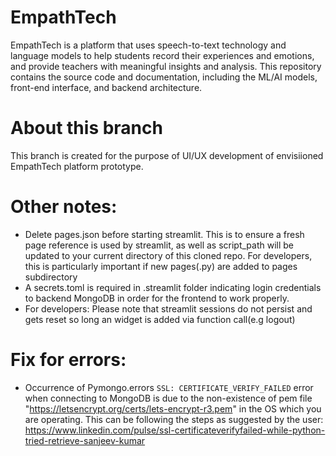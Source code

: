 # EmpathTech
EmpathTech is a platform that uses speech-to-text technology and language models to help students record their experiences and emotions, and provide teachers with meaningful insights and analysis. This repository contains the source code and documentation, including the ML/AI models, front-end interface, and backend architecture.


# About this branch
This branch is created for the purpose of UI/UX development of envisiioned EmpathTech platform prototype.

# Other notes:
- Delete pages.json before starting streamlit. This is to ensure a fresh page reference is used by streamlit, as well as script_path will be updated to your current directory of this cloned repo. For developers, this is particularly important if new pages(.py) are added to pages subdirectory
- A secrets.toml is required in .streamlit folder indicating login credentials to backend MongoDB in order for the frontend to work properly.
- For developers: Please note that streamlit sessions do not persist and gets reset so long an widget is added via function call(e.g logout)

# Fix for errors:
- Occurrence of Pymongo.errors `SSL: CERTIFICATE_VERIFY_FAILED` error when connecting to MongoDB is due to the non-existence of pem file "https://letsencrypt.org/certs/lets-encrypt-r3.pem" in the OS which you are operating. This can be following the steps as suggested by the user: https://www.linkedin.com/pulse/ssl-certificateverifyfailed-while-python-tried-retrieve-sanjeev-kumar